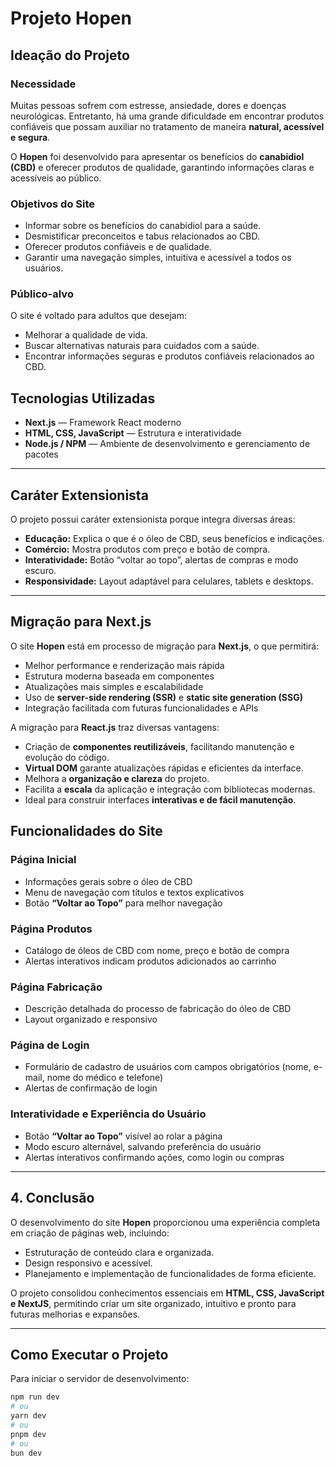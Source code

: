 

#  Projeto Hopen

##  Ideação do Projeto

### Necessidade

Muitas pessoas sofrem com estresse, ansiedade, dores e doenças neurológicas. Entretanto, há uma grande dificuldade em encontrar produtos confiáveis que possam auxiliar no tratamento de maneira **natural, acessível e segura**.

O **Hopen** foi desenvolvido para apresentar os benefícios do **canabidiol (CBD)** e oferecer produtos de qualidade, garantindo informações claras e acessíveis ao público.

### Objetivos do Site

* Informar sobre os benefícios do canabidiol para a saúde.
* Desmistificar preconceitos e tabus relacionados ao CBD.
* Oferecer produtos confiáveis e de qualidade.
* Garantir uma navegação simples, intuitiva e acessível a todos os usuários.

### Público-alvo

O site é voltado para adultos que desejam:

* Melhorar a qualidade de vida.
* Buscar alternativas naturais para cuidados com a saúde.
* Encontrar informações seguras e produtos confiáveis relacionados ao CBD.

##  Tecnologias Utilizadas

- **Next.js** — Framework React moderno
- **HTML, CSS, JavaScript** — Estrutura e interatividade
- **Node.js / NPM** — Ambiente de desenvolvimento e gerenciamento de pacotes

---

##  Caráter Extensionista

O projeto possui caráter extensionista porque integra diversas áreas:

* **Educação:** Explica o que é o óleo de CBD, seus benefícios e indicações.
* **Comércio:** Mostra produtos com preço e botão de compra.
* **Interatividade:** Botão “voltar ao topo”, alertas de compras e modo escuro.
* **Responsividade:** Layout adaptável para celulares, tablets e desktops.

---

##  Migração para Next.js

O site **Hopen** está em processo de migração para **Next.js**, o que permitirá:

- Melhor performance e renderização mais rápida
- Estrutura moderna baseada em componentes
- Atualizações mais simples e escalabilidade
- Uso de **server-side rendering (SSR)** e **static site generation (SSG)**
- Integração facilitada com futuras funcionalidades e APIs

A migração para **React.js** traz diversas vantagens:

- Criação de **componentes reutilizáveis**, facilitando manutenção e evolução do código.  
- **Virtual DOM** garante atualizações rápidas e eficientes da interface.  
- Melhora a **organização e clareza** do projeto.  
- Facilita a **escala** da aplicação e integração com bibliotecas modernas.  
- Ideal para construir interfaces **interativas e de fácil manutenção**.

## Funcionalidades do Site

### Página Inicial
- Informações gerais sobre o óleo de CBD
- Menu de navegação com títulos e textos explicativos
- Botão **“Voltar ao Topo”** para melhor navegação

### Página Produtos
- Catálogo de óleos de CBD com nome, preço e botão de compra
- Alertas interativos indicam produtos adicionados ao carrinho

### Página Fabricação
- Descrição detalhada do processo de fabricação do óleo de CBD
- Layout organizado e responsivo

### Página de Login
- Formulário de cadastro de usuários com campos obrigatórios (nome, e-mail, nome do médico e telefone)
- Alertas de confirmação de login

### Interatividade e Experiência do Usuário
- Botão **“Voltar ao Topo”** visível ao rolar a página
- Modo escuro alternável, salvando preferência do usuário
- Alertas interativos confirmando ações, como login ou compras

---

## 4. Conclusão

O desenvolvimento do site **Hopen** proporcionou uma experiência completa em criação de páginas web, incluindo:

* Estruturação de conteúdo clara e organizada.
* Design responsivo e acessível.
* Planejamento e implementação de funcionalidades de forma eficiente.

O projeto consolidou conhecimentos essenciais em **HTML, CSS, JavaScript e NextJS**, permitindo criar um site organizado, intuitivo e pronto para futuras melhorias e expansões.

---

## Como Executar o Projeto

Para iniciar o servidor de desenvolvimento:

```bash
npm run dev
# ou
yarn dev
# ou
pnpm dev
# ou
bun dev
